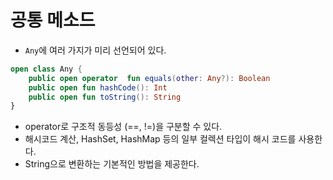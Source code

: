 # 공통 메소드

- `Any`에 여러 가지가 미리 선언되어 있다.
```kotlin
open class Any {
    public open operator  fun equals(other: Any?): Boolean
    public open fun hashCode(): Int
    public open fun toString(): String
}
```
- operator로 구조적 동등성 (==, !=)을 구분할 수 있다.
- 해시코드 계산, HashSet, HashMap 등의 일부 컬렉션 타입이 해시 코드를 사용한다.
- String으로 변환하는 기본적인 방법을 제공한다.